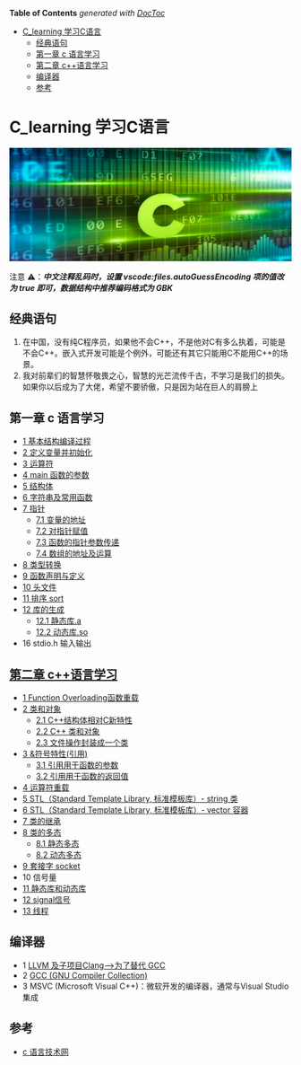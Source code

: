 <!-- START doctoc generated TOC please keep comment here to allow auto update -->
<!-- DON'T EDIT THIS SECTION, INSTEAD RE-RUN doctoc TO UPDATE -->
**Table of Contents**  *generated with [DocToc](https://github.com/thlorenz/doctoc)*

- [C_learning 学习C语言](#c_learning-%E5%AD%A6%E4%B9%A0c%E8%AF%AD%E8%A8%80)
  - [经典语句](#%E7%BB%8F%E5%85%B8%E8%AF%AD%E5%8F%A5)
  - [第一章 c 语言学习](#%E7%AC%AC%E4%B8%80%E7%AB%A0-c-%E8%AF%AD%E8%A8%80%E5%AD%A6%E4%B9%A0)
  - [第二章 c++语言学习](#%E7%AC%AC%E4%BA%8C%E7%AB%A0-c%E8%AF%AD%E8%A8%80%E5%AD%A6%E4%B9%A0)
  - [编译器](#%E7%BC%96%E8%AF%91%E5%99%A8)
  - [参考](#%E5%8F%82%E8%80%83)

<!-- END doctoc generated TOC please keep comment here to allow auto update -->

# C_learning 学习C语言

![](.assets/img/.README_images/c_language.png)

注意 ⚠️：**_中文注释乱码时，设置 vscode:files.autoGuessEncoding 项的值改为 true 即可，数据结构中推荐编码格式为 GBK_**


## 经典语句

1. 在中国，没有纯C程序员，如果他不会C++，不是他对C有多么执着，可能是不会C++。嵌入式开发可能是个例外，可能还有其它只能用C不能用C++的场景。
2. 我对前辈们的智慧怀敬畏之心，智慧的光芒流传千古，不学习是我们的损失。如果你以后成为了大佬，希望不要骄傲，只是因为站在巨人的肩膀上

## 第一章 c 语言学习

- [1 基本结构编译过程](01_c_code/01_basic_structure/make_process.md)
- [2 定义变量并初始化](01_c_code/02_distribute_value/book2.c)
- [3 运算符](01_c_code/03_opration_symbol/book3.c)
- [4 main 函数的参数](01_c_code/04_main_args/book4.c)
- [5 结构体](01_c_code/05_struct/struct.md)
- [6 字符串及常用函数](01_c_code/06_string/string.md)
- [7 指针](01_c_code/07_pointer/ptr.md)
    - [7.1 变量的地址](01_c_code/07_pointer/ptr.c)
    - [7.2 对指针赋值](01_c_code/07_pointer/ptr_value.c)
    - [7.3 函数的指针参数传递](01_c_code/07_pointer/pass_ptr.c)
    - [7.4 数组的地址及运算](01_c_code/07_pointer/array_ptr.c)
- [8 类型转换](01_c_code/08_int/transfer.c)
- [9 函数声明与定义](01_c_code/09_func/func.md)
- [10 头文件](01_c_code/10_head_files/head.md)
- [11 排序 sort](01_c_code/11_sort/sort.c)
- [12 库的生成](01_c_code/12_lib/lib.md)
    - [12.1 静态库.a](01_c_code/12_lib/01_static_lib/main.c)
    - [12.2 动态库.so](01_c_code/12_lib/02_dynamic_lib/main.c)
- 16 stdio.h 输入输出

## [第二章 c++语言学习](02_c++_code/c++.md)

- [1 Function Overloading函数重载](02_02_c++_code/01_func/func_reload.md)
- [2 类和对象](02_c++_code/02_class_n_object/class.md)
    - [2.1 C++结构体相对C新特性](02_c++_code/02_class_n_object/method.cpp)
    - [2.2 C++ 类和对象](02_c++_code/02_class_n_object/class.cpp)
    - [2.3 文件操作封装成一个类](02_c++_code/02_class_n_object/class_member.cpp)
- [3 &符号特性(引用)](02_c++_code/03_ref/ref.md)
    - [3.1 引用用于函数的参数](02_c++_code/03_ref/ref.cpp)
    - [3.2 引用用于函数的返回值](02_c++_code/03_ref/ref_return.cpp)
- [4 运算符重载](02_c++_code/04_operation_reload/operator.md)
- [5 STL（Standard Template Library, 标准模板库）- string 类](02_c++_code/05_strings/string.md)
- [6 STL（Standard Template Library, 标准模板库）- vector 容器](02_c++_code/06_vector/vecor.md)
- [7 类的继承](02_c++_code/07_inherit/inherit.md)
- [8 类的多态](02_c++_code/08_polymorphism/polymorphism.md)
    - [8.1 静态多态](02_c++_code/08_polymorphism/static_poly.cpp)
    - [8.2 动态多态](02_c++_code/08_polymorphism/dynamic_poly.cpp)
- [9 套接字 socket](02_c++_code/09_socket/socket.md)
- 10 信号量
- [11 静态库和动态库](02_c++_code/11_lib/lib.md)
- [12 signal信号](02_c++_code/12_signal/signal.md)
- [13 线程](02_c++_code/13_thread/thread.md)

## 编译器
- 1 [LLVM 及子项目Clang-->为了替代 GCC](Clang.md)
- 2 [GCC (GNU Compiler Collection)](gcc.md)
- 3 MSVC (Microsoft Visual C++)：微软开发的编译器，通常与Visual Studio集成




## 参考
- [c 语言技术网](https://www.infoq.cn/profile/ABEEA6B21FEBE9/publish)